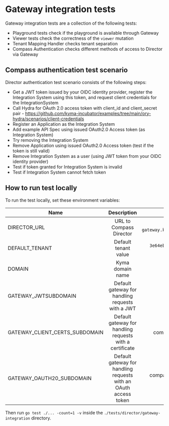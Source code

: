 #  Gateway integration tests

Gateway integration tests are a collection of the following tests:
- Playground tests check if the playground is available through Gateway
- Viewer tests check the correctness of the `viewer` mutation
- Tenant Mapping Handler checks tenant separation
- Compass Authentication checks different methods of access to Director via Gateway

## Compass authentication test scenario
Director authentication test scenario consists of the following steps:
- Get a JWT token issued by your OIDC identity provider, register the Integration System using this token, and request client credentials for the IntegrationSystem
- Call Hydra for OAuth 2.0 access token with client_id and client_secret pair - https://github.com/kyma-incubator/examples/tree/main/ory-hydra/scenarios/client-credentials
- Register an Application as the Integration System
- Add example API Spec using issued OAuth2.0 Access token (as Integration System)
- Try removing the Integration System
- Remove Application using issued OAuth2.0 Access token (test if the token is still valid)
- Remove Integration System as a user (using JWT token from your OIDC identity provider)
- Test if token granted for Integration System is invalid
- Test if Integration System cannot fetch token

## How to run test locally
To run the test locally, set these environment variables:

| Name   |      Description      |  Default value |
|----------|:-------------:|------:|
| DIRECTOR_URL |  URL to Compass Director | `https://compass-gateway.kyma.local/director` |
| DEFAULT_TENANT | Default tenant value |    `3e64ebae-38b5-46a0-b1ed-9ccee153a0ae` |
| DOMAIN | Kyma domain name |    `kyma.local` |
| GATEWAY_JWTSUBDOMAIN | Default gateway for handling requests with a JWT | compass-gateway |
| GATEWAY_CLIENT_CERTS_SUBDOMAIN | Default gateway for handling requests with a certificate | compass-gateway-mtls |
| GATEWAY_OAUTH20_SUBDOMAIN | Default gateway for handling requests with an OAuth access token | compass-gateway-auth-oauth|

Then run `go test ./... -count=1 -v` inside the `./tests/director/gateway-integration` directory.
